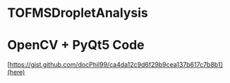 # TOFMSDropletAnalysis

# OpenCV + PyQt5 Code
[https://gist.github.com/docPhil99/ca4da12c9d6f29b9cea137b617c7b8b1](here)
